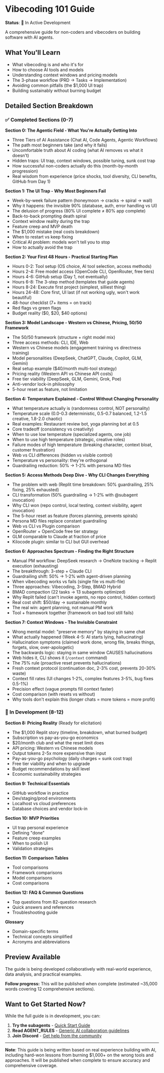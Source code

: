 # Vibecoding 101 Guide

**Status**: 🚧 In Active Development

A comprehensive guide for non-coders and vibecoders on building software with AI agents.

## What You'll Learn

- What vibecoding is and who it's for
- How to choose AI tools and models
- Understanding context windows and pricing models
- The 3-phase workflow (PRD → Tasks → Implementation)
- Avoiding common pitfalls (the $1,000 UI trap)
- Building sustainably without burning budget

## Detailed Section Breakdown

### ✅ Completed Sections (0-7)

**Section 0: The Agentic Field - What You're Actually Getting Into**
- Three Tiers of AI Assistance (Chat AI, Code Agents, Agentic Workflows)
- The path most beginners take (and why it fails)
- Uncomfortable truth about AI coding (what AI removes vs what it doesn't)
- Hidden traps: UI trap, context windows, possible tuning, sunk cost trap
- How successful non-coders actually do this (month-by-month progression)
- Real wisdom from experience (price shocks, tool diversity, CLI benefits, GitHub from Day 1)

**Section 1: The UI Trap - Why Most Beginners Fail**
- Week-by-week failure pattern (honeymoon → cracks → spiral → wall)
- Why it happens: the invisible 90% (database, auth, error handling vs UI)
- The delusion of progress (80% UI complete ≠ 80% app complete)
- Back-to-back prompting death spiral
- Context window reality during the trap
- Feature creep and MVP death
- The $1,000 mistake (real costs breakdown)
- When to restart vs keep fixing
- Critical AI problem: models won't tell you to stop
- How to actually avoid the trap

**Section 2: Your First 48 Hours - Practical Starting Plan**
- Hours 0-2: Tool setup (OS choice, AI tool selection, access methods)
- Hours 2-4: Free model access (OpenCode CLI, OpenRouter, free tiers)
- Hours 4-6: GitHub setup (Day 1, not eventually)
- Hours 6-8: The 3-step method (templates that guide agents)
- Hours 8-24: Execute first project (simplest, silliest thing)
- Hours 24-48: Core first, UI last (if not working ugly, won't work beautiful)
- 48-hour checklist (7+ items = on track)
- Red flags vs green flags
- Budget reality ($0, $20, $40 options)

**Section 3: Model Landscape - Western vs Chinese, Pricing, 50/50 Framework**
- The 50/50 framework (structure + right model mix)
- Three access methods: CLI, IDE, Web
- Western vs Chinese models (engagement training vs directness training)
- Model personalities (DeepSeek, ChatGPT, Claude, Copilot, GLM, Gemini)
- Real setup example ($40/month multi-tool strategy)
- Pricing reality (Western API vs Chinese API costs)
- Free tier viability (DeepSeek, GLM, Gemini, Grok, Poe)
- Anti-vendor lock-in philosophy
- 5-hour reset as feature, not limitation

**Section 4: Temperature Explained - Control Without Changing Personality**
- What temperature actually is (randomness control, NOT personality)
- Temperature scale (0.0-0.3 deterministic, 0.5-0.7 balanced, 1.2-1.5 creative, 1.8-2.0 chaotic)
- Real examples: Restaurant review bot, yoga planning bot at 0.5
- Core tradeoff (consistency vs creativity)
- When to use low temperature (specialized agents, one job)
- When to use high temperature (strategic, creative roles)
- Failure modes of high temperature (breaking character, context bloat, customer frustration)
- Web vs CLI differences (hidden vs visible control)
- Temperature vs personality: they're orthogonal
- Guardrailing reduction: 50% → 1-2% with persona MD files

**Section 5: Access Methods Deep Dive - Why CLI Changes Everything**
- The problem with web (Replit time breakdown: 50% guardrailing, 25% fixing, 25% exhausted)
- CLI transformation (50% guardrailing → 1-2% with @subagent invocation)
- Why CLI won (repo control, local testing, context visibility, agent invocation)
- The 5-hour reset as feature (forces planning, prevents spirals)
- Persona MD files replace constant guardrailing
- Web vs CLI vs Plugin comparison
- OpenRouter + OpenCode free tier strategy
- GLM comparable to Claude at fraction of price
- Kilocode plugin: similar to CLI but GUI overhead

**Section 6: Approaches Spectrum - Finding the Right Structure**
- Manual PM workflow: DeepSeek research → OneNote tracking → Replit execution (exhausting)
- The breakthrough: 3-step + Claude CLI
- Guardrailing shift: 50% → 1-2% with agent-driven planning
- When vibecoding works vs fails (single file vs multi-file)
- Three approaches: Vibecoding, 3-Step, BMAD Hybrid
- BMAD compaction (22 tasks → 13 subagents optimized)
- Why Replit failed (can't invoke agents, no repo control, hidden context)
- Real cost shift: $50/day → sustainable monthly
- The real win: agent planning, not manual PM work
- Tool + framework together (framework on bad tool still fails)

**Section 7: Context Windows - The Invisible Constraint**
- Wrong mental model: "preserve memory" by staying in same chat
- What actually happened (Week 4-5: AI starts lying, hallucinating)
- Hallucination symptoms (claimed work done, wrong file, breaks things, forgets, slow, over-apologetic)
- The backwards logic: staying in same window CAUSES hallucinations
- Web hides it, CLI shows it (`/context` command)
- The 75% rule (proactive reset prevents hallucinations)
- Fresh context protocol (continuation doc, 2-3% cost, prevents 20-30% waste)
- Context fill rates (UI changes 1-2%, complex features 3-5%, bug fixes 0.5-1%)
- Precision effect (vague prompts fill context faster)
- Cost comparison (with resets vs without)
- Why tools don't explain this (longer chats = more tokens = more profit)

### 🚧 In Development (8-12)

**Section 8: Pricing Reality** (Ready for elicitation)
- The $1,000 Replit story (timeline, breakdown, what burned budget)
- Subscription vs pay-as-you-go economics
- $20/month club and what the reset limit does
- API pricing: Western vs Chinese models
- Output tokens 2-5x more expensive than input
- Pay-as-you-go psychology (daily charges = sunk cost trap)
- Free tier viability and when to upgrade
- Budget recommendations by skill level
- Economic sustainability strategies

**Section 9: Technical Essentials**
- GitHub workflow in practice
- Dev/staging/prod environments
- Localhost vs cloud preferences
- Database choices and vendor lock-in

**Section 10: MVP Priorities**
- UI trap personal experience
- Defining "done"
- Feature creep examples
- When to polish UI
- Validation strategies

**Section 11: Comparison Tables**
- Tool comparisons
- Framework comparisons
- Model comparisons
- Cost comparisons

**Section 12: FAQ & Common Questions**
- Top questions from 82-question research
- Quick answers and references
- Troubleshooting guide

**Glossary**
- Domain-specific terms
- Technical concepts simplified
- Acronyms and abbreviations

## Preview Available

The guide is being developed collaboratively with real-world experience, data analysis, and practical examples.

**Follow progress:** This will be published when complete (estimated ~35,000 words covering 12 comprehensive sections).

## Want to Get Started Now?

While the full guide is in development, you can:

1. **Try the subagents** - [Quick Start Guide](../ai/subagents/subagentic-manual.md)
2. **Read AGENT_RULES** - [Generic AI collaboration guidelines](../ai/AGENT_RULES.md)
3. **Join Discord** - [Get help from the community](https://discord.gg/SDaSrH3J8d)

---

**Note**: This guide is being written based on real experience building with AI, including hard-won lessons from burning $1,000+ on the wrong tools and approaches. It will be published when complete to ensure accuracy and comprehensive coverage.
